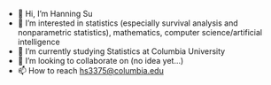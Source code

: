 - 👋 Hi, I’m Hanning Su
- 👀 I’m interested in statistics (especially survival analysis and nonparametric statistics), mathematics, computer science/artificial intelligence
- 🌱 I’m currently studying Statistics at Columbia University
- 💞️ I’m looking to collaborate on (no idea yet...)
- 📫 How to reach hs3375@columbia.edu

<!---
suhanning1997/suhanning1997 is a ✨ special ✨ repository because its `README.md` (this file) appears on your GitHub profile.
You can click the Preview link to take a look at your changes.
--->
